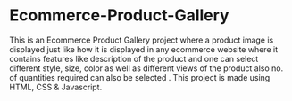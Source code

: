 # Ecommerce-Product-Gallery
This is an Ecommerce Product Gallery project where a product image is displayed just like how it is displayed in any ecommerce website where it contains features like 
description of the product and one can select different style, size, color as well as different views of the product also no. of quantities required can also be selected .
This project is made using HTML, CSS & Javascript.
